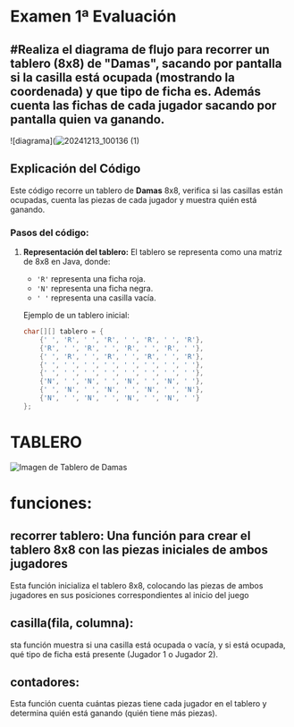 # Examen 1ª Evaluación
## #Realiza el diagrama de flujo para recorrer un tablero (8x8) de "Damas", sacando por pantalla si la casilla está ocupada (mostrando la coordenada) y que tipo de ficha es. Además cuenta las fichas de cada jugador sacando por pantalla quien va ganando. 
![diagrama](![20241213_100136 (1)](https://github.com/user-attachments/assets/8fe6574b-b93d-4bf3-afa9-33d7027e1ca3)
## Explicación del Código

Este código recorre un tablero de **Damas** 8x8, verifica si las casillas están ocupadas, cuenta las piezas de cada jugador y muestra quién está ganando.

### Pasos del código:

1. **Representación del tablero:**
   El tablero se representa como una matriz de 8x8 en Java, donde:
    - `'R'` representa una ficha roja.
    - `'N'` representa una ficha negra.
    - `' '` representa una casilla vacía.

   Ejemplo de un tablero inicial:

   ```java
   char[][] tablero = {
       {' ', 'R', ' ', 'R', ' ', 'R', ' ', 'R'},
       {'R', ' ', 'R', ' ', 'R', ' ', 'R', ' '},
       {' ', 'R', ' ', 'R', ' ', 'R', ' ', 'R'},
       {' ', ' ', ' ', ' ', ' ', ' ', ' ', ' '},
       {' ', ' ', ' ', ' ', ' ', ' ', ' ', ' '},
       {'N', ' ', 'N', ' ', 'N', ' ', 'N', ' '},
       {' ', 'N', ' ', 'N', ' ', 'N', ' ', 'N'},
       {'N', ' ', 'N', ' ', 'N', ' ', 'N', ' '}
   };
# TABLERO
![Imagen de Tablero de Damas](https://stencilstop.com/cdn/shop/products/checkerboard-stencil-stop_8x8_bf670483-e7cd-4348-bbcd-aef7d9505627.jpg?v=1615987424&width=2048)

# funciones:
## recorrer tablero: Una función para crear el tablero 8x8 con las piezas iniciales de ambos jugadores
Esta función inicializa el tablero 8x8, colocando las piezas de ambos jugadores en sus posiciones correspondientes al inicio del juego

## casilla(fila, columna):
sta función muestra si una casilla está ocupada o vacía, y si está ocupada, qué tipo de ficha está presente (Jugador 1 o Jugador 2).

## contadores: 
Esta función cuenta cuántas piezas tiene cada jugador en el tablero y determina quién está ganando (quién tiene más piezas).
